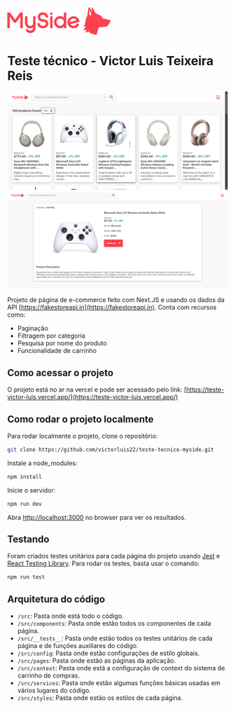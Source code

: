 ![Logo MySide](/public/images/myside-logo.svg)

# Teste técnico - Victor Luis Teixeira Reis
![alt text](/public/screenshots/main.png)
![alt text](/public/screenshots/product.png)

Projeto de página de e-commerce feito com Next.JS e usando os dados da API [https://fakestoreapi.in](https://fakestoreapi.in). Conta com recursos como:

- Paginação
- Filtragem por categoria
- Pesquisa por nome do produto
- Funcionalidade de carrinho

## Como acessar o projeto

O projeto está no ar na vercel e pode ser acessado pelo link: [https://teste-victor-luis.vercel.app/](https://teste-victor-luis.vercel.app/)

## Como rodar o projeto localmente

Para rodar localmente o projeto, clone o repositório:

```bash
git clone https://github.com/victorluis22/teste-tecnico-myside.git
```

Instale a node_modules:

```bash
npm install
```

Inicie o servidor:
```bash
npm run dev
```

Abra [http://localhost:3000](http://localhost:3000) no browser para ver os resultados.

## Testando

Foram criados testes unitários para cada página do projeto usando [Jest](https://jestjs.io/pt-BR/) e [React Testing Library](https://testing-library.com/). Para rodar os testes, basta usar o comando:

```bash
npm run test
```

## Arquitetura do código
- ```/src```: Pasta onde está todo o código.
- ```/src/components```: Pasta onde estão todos os componentes de cada página.
- ```/src/__tests__```: Pasta onde estão todos os testes unitários de cada página e de funções auxiliares do código.
- ```/src/config```: Pasta onde estão configurações de estilo globais.
- ```/src/pages```: Pasta onde estão as páginas da aplicação.
- ```/src/context```: Pasta onde está a configuração de context do sistema de carrinho de compras.
- ```/src/services```: Pasta onde estão algumas funções básicas usadas em vários lugares do código.
- ```/src/styles```: Pasta onde estão os estilos de cada página.



